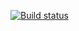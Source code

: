 [![Build status](https://ci.appveyor.com/api/projects/status/ov1aq4pkiokjn7wj?svg=true)](https://ci.appveyor.com/project/Adel-black/hw-selenide)
